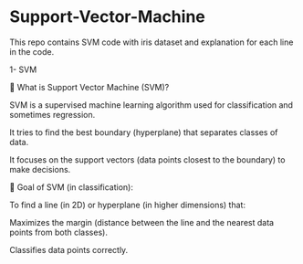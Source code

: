 # Support-Vector-Machine
This repo contains SVM code with iris dataset and explanation for each line in the code.

1- SVM

🧠 What is Support Vector Machine (SVM)?

SVM is a supervised machine learning algorithm used for classification and sometimes regression.

It tries to find the best boundary (hyperplane) that separates classes of data.

It focuses on the support vectors (data points closest to the boundary) to make decisions.

🎯 Goal of SVM (in classification):

To find a line (in 2D) or hyperplane (in higher dimensions) that:

Maximizes the margin (distance between the line and the nearest data points from both classes).

Classifies data points correctly.
